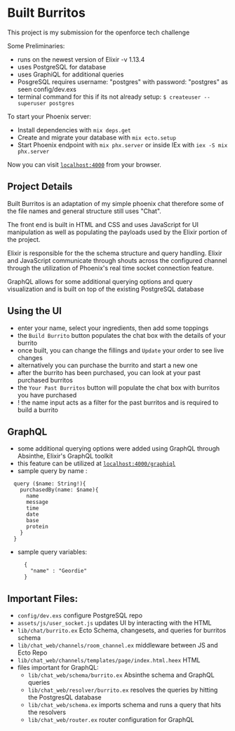 # Built Burritos

This project is my submission for the openforce tech challenge

Some Preliminaries:

  * runs on the newest version of Elixir -v 1.13.4
  * uses PostgreSQL for database
  * uses GraphiQL for additional queries
  * PosgreSQL requires username: "postgres" with password: "postgres" as seen config/dev.exs
  * terminal command for this if its not already setup: `$ createuser --superuser postgres`

To start your Phoenix server:

  * Install dependencies with `mix deps.get`
  * Create and migrate your database with `mix ecto.setup`
  * Start Phoenix endpoint with `mix phx.server` or inside IEx with `iex -S mix phx.server`

Now you can visit [`localhost:4000`](http://localhost:4000) from your browser.

## Project Details

Built Burritos is an adaptation of my simple phoenix chat therefore some of the file names and general structure still uses "Chat".

The front end is built in HTML and CSS and uses JavaScript for UI manipulation as well as populating the payloads used by the Elixir portion of the project.

Elixir is responsible for the the schema structure and query handling. Elixir and JavaScript communicate through shouts across the configured channel through the utilization of Phoenix's real time socket connection feature.

GraphQL allows for some additional querying options and query visualization and is built on top of the existing PostgreSQL database


## Using the UI

  * enter your name, select your ingredients, then add some toppings
  * the `Build Burrito` button populates the chat box with the details of your burrito
  * once built, you can change the fillings and `Update` your order to see live changes
  * alternatively you can purchase the burrito and start a new one
  * after the burrito has been purchased, you can look at your past purchased burritos
  * the `Your Past Burritos` button will populate the chat box with burritos you have purchased
  * ! the name input acts as a filter for the past burritos and is required to build a burrito

## GraphQL

  * some additional querying options were added using GraphQL through Absinthe, Elixir's GraphQL toolkit
  * this feature can be utilized at [`localhost:4000/graphiql`](http://localhost:4000/graphiql)
  * sample query by name :
  ```
    query ($name: String!){
      purchasedBy(name: $name){
        name
        message
        time
        date
        base
        protein
      }
    }
  ```
* sample query variables:
  ```
    {
      "name" : "Geordie"
    }
  ```

## Important Files:
  * `config/dev.exs` configure PostgreSQL repo
  * `assets/js/user_socket.js` updates UI by interacting with the HTML
  * `lib/chat/burrito.ex` Ecto Schema, changesets, and queries for burritos schema
  * `lib/chat_web/channels/room_channel.ex` middleware between JS and Ecto Repo
  * `lib/chat_web/channels/templates/page/index.html.heex` HTML
  * files important for GraphQL:
    - `lib/chat_web/schema/burrito.ex` Absinthe schema and GraphQL queries
    - `lib/chat_web/resolver/burrito.ex` resolves the queries by hitting the PostgresQL database
    - `lib/chat_web/schema.ex` imports schema and runs a query that hits the resolvers
    - `lib/chat_web/router.ex` router configuration for GraphQL
